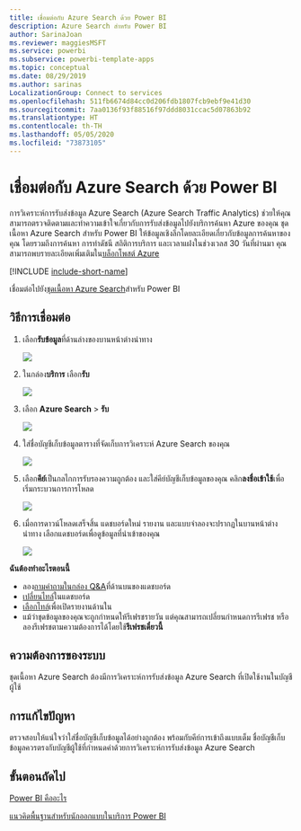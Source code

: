 ```yaml
---
title: เชื่อมต่อกับ Azure Search ด้วย Power BI
description: Azure Search สำหรับ Power BI
author: SarinaJoan
ms.reviewer: maggiesMSFT
ms.service: powerbi
ms.subservice: powerbi-template-apps
ms.topic: conceptual
ms.date: 08/29/2019
ms.author: sarinas
LocalizationGroup: Connect to services
ms.openlocfilehash: 511fb6674d84cc0d206fdb1807fcb9ebf9e41d30
ms.sourcegitcommit: 7aa0136f93f88516f97ddd8031ccac5d07863b92
ms.translationtype: HT
ms.contentlocale: th-TH
ms.lasthandoff: 05/05/2020
ms.locfileid: "73873105"
---
```

# <a name="connect-to-azure-search-with-power-bi"></a>เชื่อมต่อกับ Azure Search ด้วย Power BI
การวิเคราะห์การรับส่งข้อมูล Azure Search (Azure Search Traffic Analytics) ช่วยให้คุณสามารถตรวจติดตามและทำความเข้าใจเกี่ยวกับการรับส่งข้อมูลไปยังบริการค้นหา Azure ของคุณ ชุดเนื้อหา Azure Search สำหรับ Power BI ให้ข้อมูลเชิงลึกโดยละเอียดเกี่ยวกับข้อมูลการค้นหาของคุณ โดยรวมถึงการค้นหา การทำดัชนี สถิติการบริการ และเวลาแฝงในช่วงเวลส 30 วันที่ผ่านมา คุณสามารถพบรายละเอียดเพิ่มเติมใน[บล็อกโพสต์ Azure](https://azure.microsoft.com/blog/analyzing-your-azure-search-traffic/)

[!INCLUDE [include-short-name](./includes/service-deprecate-content-packs.md)]

เชื่อมต่อไปยัง[ชุดเนื้อหา Azure Search](https://app.powerbi.com/getdata/services/azure-search)สำหรับ Power BI

## <a name="how-to-connect"></a>วิธีการเชื่อมต่อ
1. เลือก**รับข้อมูล**ที่ด้านล่างของบานหน้าต่างนำทาง
   
   ![](media/service-connect-to-azure-search/pbi_getdata.png) 
2. ในกล่อง**บริการ** เลือก**รับ**
   
   ![](media/service-connect-to-azure-search/pbi_getservices.png) 
3. เลือก **Azure Search** \> **รับ**
   
   ![](media/service-connect-to-azure-search/azuresearch.png)
4. ใส่ชื่อบัญชีเก็บข้อมูลตารางที่จัดเก็บการวิเคราะห์ Azure Search ของคุณ
   
   ![](media/service-connect-to-azure-search/params.png)
5. เลือก**คีย์**เป็นกลไกการรับรองความถูกต้อง และใส่คีย์บัญชีเก็บข้อมูลของคุณ คลิก**ลงชื่อเข้าใช้**เพื่อเริ่มกระบวนการการโหลด
   
   ![](media/service-connect-to-azure-search/creds.png)
6. เมื่อการดาวน์โหลดเสร็จสิ้น แดชบอร์ดใหม่ รายงาน และแบบจำลองจะปรากฏในบานหน้าต่างนำทาง เลือกแดชบอร์ดเพื่อดูข้อมูลที่นำเข้าของคุณ
   
    ![](media/service-connect-to-azure-search/dashboard2.png)

**ฉันต้องทำอะไรตอนนี้**

* ลอง[ถามคำถามในกล่อง Q&A](consumer/end-user-q-and-a.md)ที่ด้านบนของแดชบอร์ด
* [เปลี่ยนไทล์](service-dashboard-edit-tile.md)ในแดชบอร์ด
* [เลือกไทล์](consumer/end-user-tiles.md)เพื่อเปิดรายงานด้านใน
* แม้ว่าชุดข้อมูลของคุณจะถูกกำหนดให้รีเฟรชรายวัน แต่คุณสามารถเปลี่ยนกำหนดการรีเฟรช หรือลองรีเฟรชตามความต้องการได้โดยใช้**รีเฟรชเดี๋ยวนี้**

## <a name="system-requirements"></a>ความต้องการของระบบ
ชุดเนื้อหา Azure Search ต้องมีการวิเคราะห์การรับส่งข้อมูล Azure Search ที่เปิดใช้งานในบัญชีผู้ใช้

## <a name="troubleshooting"></a>การแก้ไขปัญหา
ตรวจสอบให้แน่ใจว่าใส่ชื่อบัญชีเก็บข้อมูลได้อย่างถูกต้อง พร้อมกับคีย์การเข้าถึงแบบเต็ม ชื่อบัญชีเก็บข้อมูลควรตรงกับบัญชีผู้ใช้ที่กำหนดค่าด้วยการวิเคราะห์การรับส่งข้อมูล Azure Search

## <a name="next-steps"></a>ขั้นตอนถัดไป
[Power BI คืออะไร](fundamentals/power-bi-overview.md)

[แนวคิดพื้นฐานสำหรับนักออกแบบในบริการ Power BI](service-basic-concepts.md)

